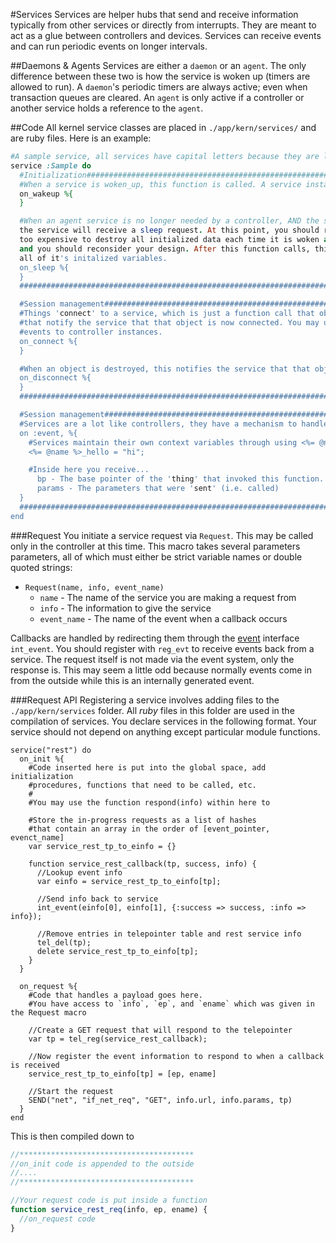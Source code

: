 #Services
Services are helper hubs that send and receive information typically from other services or directly from interrupts. They are meant
to act as a glue between controllers and devices. Services can receive events and can run periodic events on longer intervals.

##Daemons & Agents
Services are either a `daemon` or an `agent`.  The only difference between these two is how the service is woken up (timers are allowed to run).
A `daemon`'s periodic timers are always active; even when transaction queues are cleared. An `agent` is only active if a controller or another
service holds a reference to the `agent`.

##Code
All kernel service classes are placed in `./app/kern/services/` and are ruby files. Here is an example:
```ruby
#A sample service, all services have capital letters because they are like classes and are instantized
service :Sample do
  #Initialization#####################################################################################################################
  #When a service is woken_up, this function is called. A service instances is guaranteed to never be woken up
  on_wakeup %{
  }

  #When an agent service is no longer needed by a controller, AND the service has flushed all of it's transaction queues,
  the service will receive a sleep request. At this point, you should remove all initialized data. If your service is
  too expensive to destroy all initialized data each time it is woken and slept, then it is too expensive to wakeup at all
  and you should reconsider your design. After this function calls, this service should act like it never existed and clear
  all of it's initalized variables.
  on_sleep %{
  }
  ####################################################################################################################################

  #Session management#################################################################################################################
  #Things 'connect' to a service, which is just a function call that objects, like controllers, make to a service instance
  #that notify the service that that object is now connected. You may use this to start things like automatically sending
  #events to controller instances.
  on_connect %{
  }

  #When an object is destroyed, this notifies the service that that object no longer wishes to receive things from the service.
  on_disconnect %{
  }
  ####################################################################################################################################

  #Session management#################################################################################################################
  #Services are a lot like controllers, they have a mechanism to handle function calls (not true events, these are directly called)
  on :event, %{
    #Services maintain their own context variables through using <%= @name %> macros to prefix variables, each instance will have a different name
    <%= @name %>_hello = "hi";

    #Inside here you receive...
      bp - The base pointer of the 'thing' that invoked this function.
      params - The parameters that were 'sent' (i.e. called)
  }
  ####################################################################################################################################
end
```

###Request
You initiate a service request via `Request`. This may be called only in the controller at this time. This macro takes several parameters
parameters, all of which must either be strict variable names or double quoted strings:

  * `Request(name, info, event_name)`
    * `name` - The name of the service you are making a request from
    * `info` - The information to give the service
    * `event_name` - The name of the event when a callback occurs

Callbacks are handled by redirecting them through the [event](./mod/event.md) interface `int_event`.  You should register with `reg_evt` to receive
events back from a service. The request itself is not made via the event system, only the response is.  This may seem a little odd because normally
events come in from the outside while this is an internally generated event.

###Request API
Registering a service involves adding files to the `./app/kern/services` folder. All *ruby* files in this folder are used in the compilation of 
services. You declare services in the following format. Your service should not depend on anything except particular module functions.

```
service("rest") do
  on_init %{
    #Code inserted here is put into the global space, add initialization
    #procedures, functions that need to be called, etc.
    #
    #You may use the function respond(info) within here to 

    #Store the in-progress requests as a list of hashes
    #that contain an array in the order of [event_pointer, evenct_name]
    var service_rest_tp_to_einfo = {}

    function service_rest_callback(tp, success, info) {
      //Lookup event info
      var einfo = service_rest_tp_to_einfo[tp];

      //Send info back to service
      int_event(einfo[0], einfo[1], {:success => success, :info => info});

      //Remove entries in telepointer table and rest service info
      tel_del(tp);
      delete service_rest_tp_to_einfo[tp];
    }
  }

  on_request %{
    #Code that handles a payload goes here.
    #You have access to `info`, `ep`, and `ename` which was given in the Request macro

    //Create a GET request that will respond to the telepointer
    var tp = tel_reg(service_rest_callback);

    //Now register the event information to respond to when a callback is received
    service_rest_tp_to_einfo[tp] = [ep, ename]

    //Start the request
    SEND("net", "if_net_req", "GET", info.url, info.params, tp)
  }
end
```

This is then compiled down to
```js
//***************************************
//on_init code is appended to the outside
//....
//***************************************

//Your request code is put inside a function
function service_rest_req(info, ep, ename) {
  //on_request code
}
```
